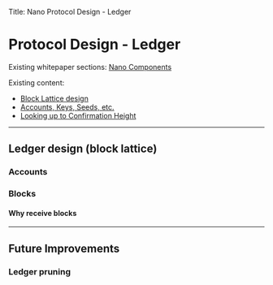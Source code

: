 Title: Nano Protocol Design - Ledger

# Protocol Design - Ledger

Existing whitepaper sections: [Nano Components](/whitepaper/english/#raiblocks-components)

Existing content:

* [Block Lattice design](/integration-guides/the-basics/#block-lattice-design)
* [Accounts, Keys, Seeds, etc.](/integration-guides/the-basics/#account-key-seed-and-wallet-ids)
* [Looking up to Confirmation Height](https://medium.com/nanocurrency/looking-up-to-confirmation-height-69f0cd2a85bc)

---

## Ledger design (block lattice)

### Accounts

### Blocks

#### Why receive blocks

---

## Future Improvements

### Ledger pruning
